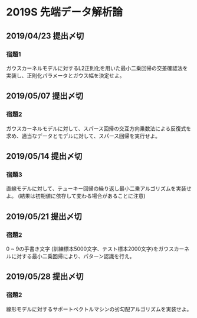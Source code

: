 # 2019S 先端データ解析論

## 2019/04/23 提出〆切

### 宿題1
ガウスカーネルモデルに対するL2正則化を用いた最小二乗回帰の交差確認法を実装し、正則化パラメータとガウス幅を決定せよ。

## 2019/05/07 提出〆切

### 宿題2
ガウスカーネルモデルに対して、スパース回帰の交互方向乗数法による反復式を求め、適当なデータとモデルに対して、スパース回帰を実行せよ。

## 2019/05/14 提出〆切

### 宿題3
直線モデルに対して、テューキー回帰の繰り返し最小二乗アルゴリズムを実装せよ。 (結果は初期値に依存して変わる場合があることに注意)

## 2019/05/21 提出〆切

### 宿題2
0 ~ 9の手書き文字 (訓練標本5000文字、テスト標本2000文字)をガウスカーネルに対する最小二乗回帰により、パターン認識を行え。

## 2019/05/28 提出〆切

### 宿題2
線形モデルに対するサポートベクトルマシンの劣勾配アルゴリズムを実装せよ。
